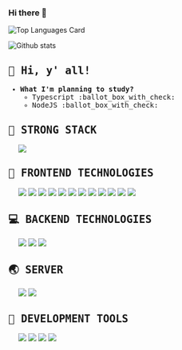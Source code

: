 ### Hi there 👋

![Top Languages Card](https://github-readme-stats.vercel.app/api/top-langs/?username=davide-lombardo&layout=compact)

![Github stats](https://github-readme-stats.vercel.app/api?username=davide-lombardo&theme=highcontrast&show_icons=true&count_private=true)


[//]: # (IMG SHIELDS FROM: https://github.com/alexandresanlim/Badges4-README.md-Profile)

<h2><samp>👋 Hi, y' all!</samp></h2>

<samp>
    <ul>
        <li><strong>What I'm planning to study?</strong>
            <ul>
                <li>Typescript :ballot_box_with_check:</li>
                <li>NodeJS :ballot_box_with_check:</li>
            </ul>
        </li>
    </ul>
</samp>

<h2><samp>💪 STRONG STACK</samp></h2>

<p style="padding: 0px 20px">
    <img src="https://img.shields.io/badge/react%20-%2320232a.svg?&style=for-the-badge&logo=react&logoColor=%2361DAFB">
</p>



<h2><samp>🎨 FRONTEND TECHNOLOGIES</samp></h2>

<p style="padding: 0px 20px">
    <img src="https://img.shields.io/badge/html-%23239120.svg?&style=for-the-badge&logo=html5&logoColor=white"> 
    <img src="https://img.shields.io/badge/css-%23239120.svg?&style=for-the-badge&logo=css3&logoColor=white">
    <img src="https://img.shields.io/badge/sass%20-%23CC6699.svg?&style=for-the-badge&logo=sass&logoColor=white">
    <img src="https://img.shields.io/badge/bootstrap%20-%23563D7C.svg?&style=for-the-badge&logo=bootstrap&logoColor=white">
    <img src="https://img.shields.io/badge/javascript-%23F7DF1E.svg?&style=for-the-badge&logo=javascript&logoColor=black">
    <img src="https://img.shields.io/badge/react%20-%2320232a.svg?&style=for-the-badge&logo=react&logoColor=%2361DAFB">
    <img src="https://img.shields.io/badge/react_router%20-CA4245.svg?&style=for-the-badge&logo=react-router&logoColor=white">
    <img src="https://img.shields.io/badge/Angular-DD0031?style=for-the-badge&logo=angular&logoColor=white">
    <img src="https://img.shields.io/badge/Tailwind_CSS-38B2AC?style=for-the-badge&logo=tailwind-css&logoColor=white">
    <img src="https://img.shields.io/badge/Material--UI-0081CB?style=for-the-badge&logo=material-ui&logoColor=white">
    <img src="https://img.shields.io/badge/Redux-593D88?style=for-the-badge&logo=redux&logoColor=white">
    <img src="https://img.shields.io/badge/Laravel-FF2D20?style=for-the-badge&logo=laravel&logoColor=white">   
<p>

<h2><samp>💻 BACKEND TECHNOLOGIES</samp></h2>

<p style="padding: 0px 20px">
    <img src="https://img.shields.io/badge/node.js%20-%2343853D.svg?&style=for-the-badge&logo=node.js&logoColor=white">
    <img src="https://img.shields.io/badge/php-%23777BB4.svg?&style=for-the-badge&logo=php&logoColor=white">
    <img src="https://img.shields.io/badge/MySQL-00000F?style=for-the-badge&logo=mysql&logoColor=white">
<p>


<h2><samp>🌏 SERVER</samp></h2>

<p style="padding: 0px 20px">
    <img src="https://img.shields.io/badge/netlify%20-00C7B7.svg?&style=for-the-badge&logo=netlify&logoColor=white">
    <img src="https://img.shields.io/badge/firebase%20-00C7B7.svg?&style=for-the-badge&logo=firebase&logoColor=white">
<p>

<h2><samp>🔧 DEVELOPMENT TOOLS</samp></h2>

<p style="padding: 0px 20px">
    <img src="https://img.shields.io/badge/Webpack-%238DD6F9.svg?&style=for-the-badge&logo=webpack&logoColor=white">
    <img src="https://img.shields.io/badge/Git%20-F05032?logo=git&logoColor=white&style=for-the-badge" />
    <img src="https://img.shields.io/badge/github-%23100000.svg?&style=for-the-badge&logo=github&logoColor=white">
    <img src="https://img.shields.io/badge/NPM%20-CB3837?logo=npm&logoColor=white&style=for-the-badge" />
<p>
